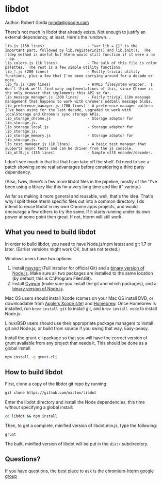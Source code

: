 libdot
======
Author: Robert Ginda <rginda@google.com>

There's not much in libdot that already exists.  Not enough to justify an external dependency, at least.  Here's the rundown...

    lib.js (150 lines)                    - "var lib = {}" is the important part, followed by lib.registerInit() and lib.init().  The rtdep method is useful but hterm would still function if it were a no - op.
    lib_colors.js (1k lines)              - The bulk of this file is color palettes.  The rest is a few simple utility functions
    lib_f.js (280 lines)                  - Mostly trivial utility functions, plus a few that I've been carrying around for a decade or more.
    lib_fs.js (280 lines)                 - HTML5 filesystem wrapper.  I don't think we'll find many implementations of this, since Chrome is the only browser that implements this API so far.
    lib_message_manager.js (200 lines)    - Fairly trivial i18n message management that happens to work with Chrome's oddball message blobs.
    lib_preference_manager.js (700 lines) - A preference manager pattern I've been using for the last decade, upgraded to work with localStorage and Chrome's sync storage APIs.
    lib_storage_chrome.js                 - Storage adaptor for lib_storage.js.
    lib_storage_local.js                  - Storage adaptor for lib_storage.js.
    lib_storage_memory.js                 - Storage adaptor for lib_storage.js.
    lib_test_manager.js (1k lines)        - A basic test manager that supports async tests and can be driven from the js console.
    lib_utf8.js (155 lines)               - Simple utf8 encoder/decoder.

I don't see much in that list that I can take off the shelf.  I'd need to see a patch showing some real advantages before considering a third party dependency.

(Also, fwiw, there's a few more libdot files in the pipeline, mostly of the "I've been using a library like this for a very long time and like it" variety.)

As far as making it more general and reusable, well, that's the idea.  That's why I split these hterm specific files out into a common directory.  I do intend to reuse libdot in my own Chrome apps projects, and would encourage a few others to try the same.  If it starts running under its own power at some point then great.  If not, hterm will still work.

What you need to build libdot
-----------------------------

In order to build libdot, you need to have Node.js/npm latest and git 1.7 or later.
(Earlier versions might work OK, but are not tested.)

Windows users have two options:

1. Install [msysgit](https://code.google.com/p/msysgit/) (Full installer for official Git) and a
   [binary version of Node.js](http://nodejs.org). Make sure all two packages are installed to the same
   location (by default, this is C:\Program Files\Git).
2. Install [Cygwin](http://cygwin.com/) (make sure you install the git and which packages), and
   a [binary version of Node.js](http://nodejs.org/).

Mac OS users should install Xcode (comes on your Mac OS install DVD, or downloadable from
[Apple's Xcode site](http://developer.apple.com/technologies/xcode.html)) and
[Homebrew](http://mxcl.github.com/homebrew/). Once Homebrew is installed, run `brew install git` to install git,
and `brew install node` to install Node.js.

Linux/BSD users should use their appropriate package managers to install git and Node.js, or build from source
if you swing that way. Easy-peasy.


Install the grunt-cli package so that you will have the correct version of grunt available from any project that needs it. This should be done as a global install:

```bash
npm install -g grunt-cli
```

How to build libdot
-------------------

First, clone a copy of the libdot git repo by running:

```bash
git clone https://github.com/macton/libdot
```

Enter the libdot directory and install the Node dependencies, this time *without* specifying a global install:

```bash
cd libdot && npm install
```

Then, to get a complete, minified version of libdot.min.js, type the following:

```bash
grunt
```

The built, minified version of libdot will be put in the `dist/` subdirectory.


Questions?
----------
If you have questions, the best place to ask is the [chromium-hterm google group](https://groups.google.com/a/chromium.org/forum/?fromgroups=#!forum/chromium-hterm)
